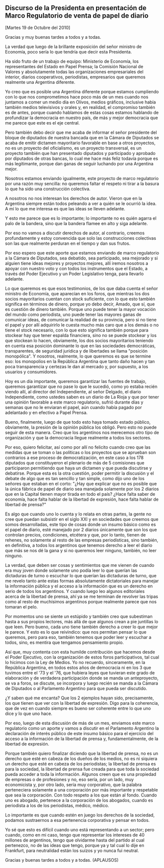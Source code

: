 Discurso de la Presidenta en presentación de Marco Regulatorio de venta de papel de diario
------------------------------------------------------------------------------------------

[Martes 19 de Octubre del 2010]

Gracias y muy buenas tardes a todos y a todas.

La verdad que luego de la brillante exposición del señor ministro de
Economía, poco sería lo que tendría que decir esta Presidenta.

Ha sido fruto de un trabajo de equipo: Ministerio de Economía, los
representantes del Estado en Papel Prensa; la Comisión Nacional de
Valores y absolutamente todas las organizaciones empresariales del
interior, diarios cooperativos, periodistas, empresarios que queremos
realmente una Argentina diferente.

Yo creo que es posible una Argentina diferente porque estamos cumpliendo
con lo que nos comprometimos hace poco más de un mes cuando nos juntamos
a comer un medio día en Olivos, medios gráficos, inclusive había también
medios televisivos y orales y, en realidad, el compromiso también es de
antes, porque cuando hablamos de estas cosas estamos hablando de
profundizar la democracia en nuestro país, de más y mejor democracia que
me parece que este es el eje central.

Pero también debo decir que me acaba de informar el señor presidente del
bloque de diputados de nuestra bancada que en la Cámara de Diputados se
acaba de emitir dictamen mayoritario favorable en base a otros
proyectos, no es un proyecto del oficialismo, es un proyecto
transversal, es un proyecto también que han presentado diputados y
participado y aprobado por diputados de otras bancas, lo cual me hace
más feliz todavía porque es más legitimante, porque dan ganas de seguir
luchando por una Argentina mejor.

Nosotros estamos enviando igualmente, este proyecto de marco regulatorio
por una razón muy sencilla: no queremos faltar el respeto ni tirar a la
basura lo que ha sido una construcción colectiva.

A nosotros no nos interesan los derechos de autor. Vieron que en la
Argentina siempre están todos peleando a ver a quién se le ocurrió la
idea. A mí lo que me interesa es que las ideas se lleven adelante.

Y esto me parece que es lo importante; lo importante no es quién agarra
el palo de la bandera, sino que la bandera flamee en alto y siga
adelante.

Por eso no vamos a discutir derechos de autor, al contrario, creemos
profundamente y estoy convencida que solo las construcciones colectivas
son las que realmente perduran en el tiempo y dan sus frutos.

Por eso espero que este aporte que estamos enviando de marco regulatorio
a la Cámara de Diputados, sea debatido, sea participado, sea mejorado y
si alguien tiene ideas mejores y proyectos mejores, allí iremos nosotros
a apoyar con nuestro voto y con todos los instrumentos que el Estado, a
través del Poder Ejecutivo y un Poder Legislativo tenga, para llevarlo
adelante.

Lo que queremos es que esos testimonios, de los que daba cuenta el señor
ministro de Economía, que aparecían en los foros, que mientras los dos
socios mayoritarios cuentan con stock suficiente, con lo que esto
también significa en términos de dinero, porque yo debo decir, Amado,
que sí, que es cuestión de dinero también. Porque uno puede tener la
mayor vocación del mundo como periodista, uno puede tener las mayores
ganas de comunicar ideas, de comunicar la realidad de su provincia, pero
si no tiene el papel y por allí adquirirlo le cuesta mucho más caro que
a los demás o no tiene el stock necesario, con lo que esto significa
también porque para stockear hay que tener espalda financiera, sino no
se puede stockear y los que stockean lo hacen, obviamente, los dos
socios mayoritarios teniendo en cuenta esa posición dominante lo que en
las sociedades democráticas, transparentes, de seguridad jurídica y de
libertades se llama "posición monopólica". Y nosotros, realmente, lo que
queremos es que se termine eso: los monopolios en la República Argentina
que tanto daño hacen y tan poca transparencia y certezas le dan al
mercado y, por supuesto, a los usuarios y consumidores.

Hoy es un día importante, queremos garantizar las fuentes de trabajo,
queremos garantizar que no pase lo que le sucedió, como yo estaba recién
viendo allí, al director del Independiente, al señor Delgado, el diario
Independiente, como ustedes saben es un diario de La Rioja y que por
tener una opinión favorable a este marco regulatorio, sufrió durante
días y semanas que no le enviaran el papel, aún cuando había pagado por
adelantado y en efectivo a Papel Prensa.

Bueno, finalmente, luego de que todo esto haya tomado estado público,
obviamente, la presión de la opinión pública los obligó. Pero esto no
puede seguir de esta manera. Creo que los argentinos nos merecemos otro
tipo de organización y que la democracia llegue realmente a todos los
sectores.

Por eso, quiero felicitar, así como por allí no felicito cuando creo que
las medidas que se toman o las políticas o los proyectos que se aprueban
son contrarios a ese proceso de democratización, en este caso a los 178
diputados que constituyeron el plenario de más de 5 comisiones que
participaron permitiendo que haya un dictamen y que pueda discutirse y
debatirse. Porque esta es la otra cuestión, poder permitir la discusión
y el debate de algo que es tan sencillo y tan simple, como dijo uno de
los señores que estaban en el corto: "¿Hay que explicar que no es
posible que la única fábrica de papel de diario sea manejada solamente
por los 2 diarios que en la Capital tienen mayor tirada en todo el país?
¿Hace falta saber de economía, hace falta hablar de la libertad de
expresión, hace falta hablar de libertad de prensa?"

Es algo que cuando uno lo cuenta y lo relata en otras partes, la gente
no cree que puedan subsistir en el siglo XXI y en sociedades que creemos
que somos desarrolladas, este tipo de cosas donde un insumo básico como
es el papel de diario, esté manejado por 2 diarios únicamente que son
los que controlan precios, condiciones, etcétera y que, por lo tanto,
tienen de rehenes, no solamente al resto de las empresas periodísticas,
sino también, en definitiva, a todos los argentinos que tenemos derecho
a leer el diario que más se nos dé la gana y si no queremos leer
ninguno, también, no leer ninguno.

La verdad, que deben ser cosas y sentimientos que me vienen de cuando
era muy joven donde solamente uno podía leer lo que querían las
dictaduras de turno o escuchar lo que querían las dictaduras de turno,
que me revelo tanto ante estas formas absolutamente dictatoriales para
manejar la información pública y el acceso a la información que es un
derecho en serio de todos los argentinos. Y cuando luego leo algunos
editoriales acerca de la libertad de prensa, ahí ya se me terminan de
revolver las tripas como al resto de muchísimos argentinos porque
realmente parece que nos tomaran el pelo.

Por momentos uno se siente un estúpido y también creo que subestiman
hasta a sus propios lectores, más allá de que algunos crean a pie
juntillas lo que leen. Pero bueno, cada uno tiene también derecho a
creer lo que mejor le parece. Y esto es lo que reivindico: que nos
permitan pensar lo que queremos, pero para eso, también tenemos que
poder leer y escuchar a todos, sino, es mentira que tengamos pensamiento
propio.

Así que, muy contenta con esta humilde contribución que hacemos desde el
Poder Ejecutivo, con la organización de estos foros participativos, tal
cual lo hicimos con la Ley de Medios. Yo no recuerdo, sinceramente, en
la República Argentina, en todos estos años de democracia ni en los 3
que tuvimos entre el '73 y el '76, que hubiera leyes que tuvieran este
grado de elaboración y de verdadera participación donde se manda un
anteproyecto, se va a foros, se discute, se incorpora y luego recién se
manda a la Cámara de Diputados o al Parlamento Argentino para que pueda
ser discutido.

¿Y saben qué me encanta? Que los 2 ejemplos hayan sido, precisamente,
los que tienen que ver con la libertad de expresión. Digo para la
coherencia, que de vez en cuando siempre es bueno ser coherente entre lo
que uno dice y lo que uno hace.

Por eso, luego de esta discusión de más de un mes, enviamos este marco
regulatorio como un aporte y vamos a discutir en el Parlamento Argentino
la declaración de interés público de este insumo básico para el
ejercicio del acceso a la información de la libertad de prensa y,
fundamentalmente, de la libertad de expresión.

Porque también quiero finalizar diciendo que la libertad de prensa, no
es un derecho que esté en cabeza de los dueños de los medios, no es ni
siquiera un derecho que esté en cabeza de los periodistas; la libertad
de prensa es para la sociedad, la libertad de prensa fue creada para que
toda la sociedad pueda acceder a toda la información. Algunos creen que
es una propiedad de empresas o de profesiones y no, eso sería, por un
lado, muy economicista y, por otro lado, sería muy corporativo, que la
palabra perteneciera solamente a una corporación por más importante y
respetable que sea la corporación. Con todo respeto a los que están al
fondo. Cuando uno es abogado, pertenece a la corporación de los
abogados, cuando es periodista a los de los periodistas, médico, médico.

Lo importante es que cuando estén en juego los derechos de la sociedad,
podamos sustraernos a esa pertenencia corporativa y pensar en todos.

Yo sé que esto es difícil cuando uno está representando a un sector;
pero cuando, como en mi caso, tengo que representar los intereses de 40
millones de argentinos, tengo que olvidarme hasta del partido al cual
pertenezco, no de las ideas que tengo, porque ya y tal cual lo dije en
Frankfurt, para neutralidad están los suizos y yo nunca fui neutral.

Gracias y buenas tardes a todos y a todas. (APLAUSOS)

 

 
